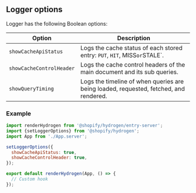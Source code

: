 ## Logger options

Logger has the following Boolean options:

| Option              | Description                                                                          |
| ------------------------ | ------------------------------------------------------------------------------------ |
| `showCacheApiStatus`     | Logs the cache status of each stored entry: `PUT`, `HIT`, MISS` or `STALE`.                    |
| `showCacheControlHeader` | Logs the cache control headers of the main document and its sub queries.              |
| `showQueryTiming`        | Logs the timeline of when queries are being loaded, requested, fetched, and rendered. |
### Example
```js
import renderHydrogen from '@shopify/hydrogen/entry-server';
import {setLoggerOptions} from '@shopify/hydrogen';
import App from './App.server';

setLoggerOptions({
  showCacheApiStatus: true,
  showCacheControlHeader: true,
});

export default renderHydrogen(App, () => {
  // Custom hook
});
```
